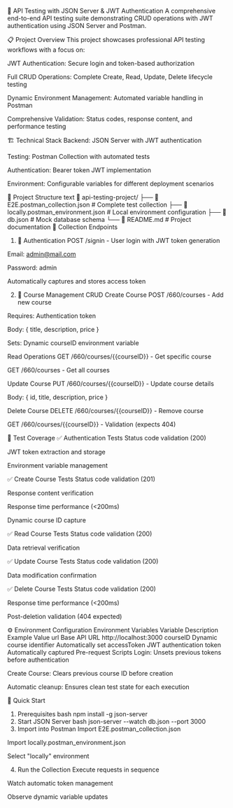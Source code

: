 🧪 API Testing with JSON Server & JWT Authentication
A comprehensive end-to-end API testing suite demonstrating CRUD operations with JWT authentication using JSON Server and Postman.

📋 Project Overview
This project showcases professional API testing workflows with a focus on:

JWT Authentication: Secure login and token-based authorization

Full CRUD Operations: Complete Create, Read, Update, Delete lifecycle testing

Dynamic Environment Management: Automated variable handling in Postman

Comprehensive Validation: Status codes, response content, and performance testing

🏗️ Technical Stack
Backend: JSON Server with JWT authentication

Testing: Postman Collection with automated tests

Authentication: Bearer token JWT implementation

Environment: Configurable variables for different deployment scenarios

📁 Project Structure
text
📁 api-testing-project/
├── 📄 E2E.postman_collection.json     # Complete test collection
├── 📄 locally.postman_environment.json # Local environment configuration
├── 📄 db.json                         # Mock database schema
└── 📄 README.md                       # Project documentation
🚀 Collection Endpoints
1. 🔐 Authentication
POST /signin - User login with JWT token generation

Email: admin@mail.com

Password: admin

Automatically captures and stores access token

2. 📝 Course Management CRUD
Create Course
POST /660/courses - Add new course

Requires: Authentication token

Body: { title, description, price }

Sets: Dynamic courseID environment variable

Read Operations
GET /660/courses/{{courseID}} - Get specific course

GET /660/courses - Get all courses

Update Course
PUT /660/courses/{{courseID}} - Update course details

Body: { id, title, description, price }

Delete Course
DELETE /660/courses/{{courseID}} - Remove course

GET /660/courses/{{courseID}} - Validation (expects 404)

🧪 Test Coverage
✅ Authentication Tests
Status code validation (200)

JWT token extraction and storage

Environment variable management

✅ Create Course Tests
Status code validation (201)

Response content verification

Response time performance (<200ms)

Dynamic course ID capture

✅ Read Course Tests
Status code validation (200)

Data retrieval verification

✅ Update Course Tests
Status code validation (200)

Data modification confirmation

✅ Delete Course Tests
Status code validation (200)

Response time performance (<200ms)

Post-deletion validation (404 expected)

⚙️ Environment Configuration
Environment Variables
Variable	Description	Example Value
url	Base API URL	http://localhost:3000
courseID	Dynamic course identifier	Automatically set
accessToken	JWT authentication token	Automatically captured
Pre-request Scripts
Login: Unsets previous tokens before authentication

Create Course: Clears previous course ID before creation

Automatic cleanup: Ensures clean test state for each execution

🚀 Quick Start
1. Prerequisites
bash
npm install -g json-server
2. Start JSON Server
bash
json-server --watch db.json --port 3000
3. Import into Postman
Import E2E.postman_collection.json

Import locally.postman_environment.json

Select "locally" environment

4. Run the Collection
Execute requests in sequence

Watch automatic token management

Observe dynamic variable updates
